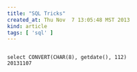 ```yaml
---
title: "SQL Tricks"
created_at: Thu Nov  7 13:05:48 MST 2013
kind: article
tags: [ 'sql' ]
---
```


<pre><code>
select CONVERT(CHAR(8), getdate(), 112)
20131107
</code></pre>

